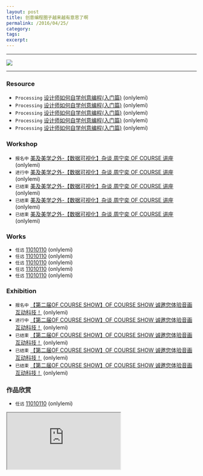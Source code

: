 ```yaml
---
layout: post
title: 创意编程圈子越来越有意思了啊
permalink: /2016/04/25/
category: 
tags: 
excerpt: 
---
```


---

![](http://cdn.huodongxing.com/file/20150506/11318BE483D25EE4AC0830DF92E5069DB8/30562302822445301.jpg)

---

### Resource

* `Processing` [设计师如何自学创意编程(入门篇)](http://mp.weixin.qq.com/s?timestamp=1461899490&src=3&ver=1&signature=7BLE-1U0DaQ*UOtOvoCqYCrZ41sxMroY5*vPzajQgFDeSO8MxTWNBocdKLw0mnJLFoHpVSYvjTEepK4MItLt-F4OSjrV3Fu77Hz*9HGteVanPrSHztLRv1BM4-FdQKlC838tioSpVj0i7ebuzMmdry3DP2b6qMntwqup-rmumzs=) (onlylemi)
* `Processing` [设计师如何自学创意编程(入门篇)](http://mp.weixin.qq.com/s?timestamp=1461899490&src=3&ver=1&signature=7BLE-1U0DaQ*UOtOvoCqYCrZ41sxMroY5*vPzajQgFDeSO8MxTWNBocdKLw0mnJLFoHpVSYvjTEepK4MItLt-F4OSjrV3Fu77Hz*9HGteVanPrSHztLRv1BM4-FdQKlC838tioSpVj0i7ebuzMmdry3DP2b6qMntwqup-rmumzs=) (onlylemi)
* `Processing` [设计师如何自学创意编程(入门篇)](http://mp.weixin.qq.com/s?timestamp=1461899490&src=3&ver=1&signature=7BLE-1U0DaQ*UOtOvoCqYCrZ41sxMroY5*vPzajQgFDeSO8MxTWNBocdKLw0mnJLFoHpVSYvjTEepK4MItLt-F4OSjrV3Fu77Hz*9HGteVanPrSHztLRv1BM4-FdQKlC838tioSpVj0i7ebuzMmdry3DP2b6qMntwqup-rmumzs=) (onlylemi)
* `Processing` [设计师如何自学创意编程(入门篇)](http://mp.weixin.qq.com/s?timestamp=1461899490&src=3&ver=1&signature=7BLE-1U0DaQ*UOtOvoCqYCrZ41sxMroY5*vPzajQgFDeSO8MxTWNBocdKLw0mnJLFoHpVSYvjTEepK4MItLt-F4OSjrV3Fu77Hz*9HGteVanPrSHztLRv1BM4-FdQKlC838tioSpVj0i7ebuzMmdry3DP2b6qMntwqup-rmumzs=) (onlylemi)
* `Processing` [设计师如何自学创意编程(入门篇)](http://mp.weixin.qq.com/s?timestamp=1461899490&src=3&ver=1&signature=7BLE-1U0DaQ*UOtOvoCqYCrZ41sxMroY5*vPzajQgFDeSO8MxTWNBocdKLw0mnJLFoHpVSYvjTEepK4MItLt-F4OSjrV3Fu77Hz*9HGteVanPrSHztLRv1BM4-FdQKlC838tioSpVj0i7ebuzMmdry3DP2b6qMntwqup-rmumzs=) (onlylemi)

### Workshop

* `报名中` [美及美学之外-【数据可视化】杂谈 周宁奕 OF COURSE 讲座](http://www.huodongxing.com/event/1329689799100) (onlylemi)
* `进行中` [美及美学之外-【数据可视化】杂谈 周宁奕 OF COURSE 讲座](http://www.huodongxing.com/event/1329689799100) (onlylemi)
* `已结束` [美及美学之外-【数据可视化】杂谈 周宁奕 OF COURSE 讲座](http://www.huodongxing.com/event/1329689799100) (onlylemi)
* `已结束` [美及美学之外-【数据可视化】杂谈 周宁奕 OF COURSE 讲座](http://www.huodongxing.com/event/1329689799100) (onlylemi)
* `已结束` [美及美学之外-【数据可视化】杂谈 周宁奕 OF COURSE 讲座](http://www.huodongxing.com/event/1329689799100) (onlylemi)

### Works

* `任远` [11010110](http://yuanren.cc/11010110/) (onlylemi)
* `任远` [11010110](http://yuanren.cc/11010110/) (onlylemi)
* `任远` [11010110](http://yuanren.cc/11010110/) (onlylemi)
* `任远` [11010110](http://yuanren.cc/11010110/) (onlylemi)
* `任远` [11010110](http://yuanren.cc/11010110/) (onlylemi)

### Exhibition

* `报名中` [【第二届OF COURSE SHOW】OF COURSE SHOW 诚邀您体验音画互动科技！](http://www.huodongxing.com/event/1329689799100) (onlylemi)
* `进行中` [【第二届OF COURSE SHOW】OF COURSE SHOW 诚邀您体验音画互动科技！](http://www.huodongxing.com/event/1329689799100) (onlylemi)
* `已结束` [【第二届OF COURSE SHOW】OF COURSE SHOW 诚邀您体验音画互动科技！](http://www.huodongxing.com/event/1329689799100) (onlylemi)
* `已结束` [【第二届OF COURSE SHOW】OF COURSE SHOW 诚邀您体验音画互动科技！](http://www.huodongxing.com/event/1329689799100) (onlylemi)
* `已结束` [【第二届OF COURSE SHOW】OF COURSE SHOW 诚邀您体验音画互动科技！](http://www.huodongxing.com/event/1329689799100) (onlylemi)

### 作品欣赏

* `任远` [11010110](http://yuanren.cc/11010110/) (onlylemi)

<div class="embed-responsive embed-responsive-16by9">
    <iframe class="embed-responsive-item" src="http://player.youku.com/player.php/sid/XMTUzMzYzNzI2OA==/v.swf" allowtransparency="true" allowfullscreen="true"></iframe>
</div>
